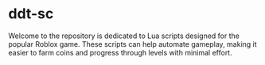# ddt-sc
Welcome to the repository is dedicated to Lua scripts designed for the popular Roblox game. These scripts can help automate gameplay, making it easier to farm coins and progress through levels with minimal effort.
